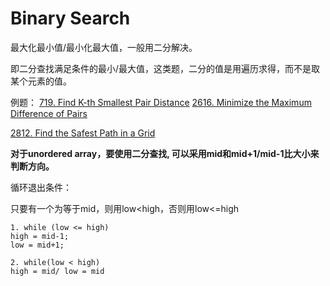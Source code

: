 # Binary Search

最大化最小值/最小化最大值，一般用二分解决。

即二分查找满足条件的最小/最大值，这类题，二分的值是用遍历求得，而不是取某个元素的值。

例题：
[719. Find K-th Smallest Pair Distance](https://leetcode.com/problems/find-k-th-smallest-pair-distance/)
[2616. Minimize the Maximum Difference of Pairs](https://leetcode.com/problems/minimize-the-maximum-difference-of-pairs/)

[2812. Find the Safest Path in a Grid](https://leetcode.com/problems/find-the-safest-path-in-a-grid/)

**对于unordered array，要使用二分查找, 可以采用mid和mid+1/mid-1比大小来判断方向。**

循环退出条件：

只要有一个为等于mid，则用low<high，否则用low<=high

```
1. while (low <= high)
high = mid-1;
low = mid+1;

2. while(low < high)
high = mid/ low = mid
```

